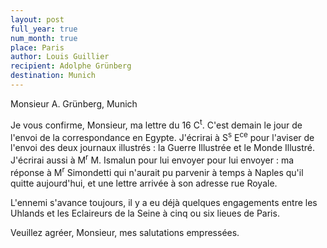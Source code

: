 ```yaml
---
layout: post
full_year: true
num_month: true
place: Paris
author: Louis Guillier
recipient: Adolphe Grünberg
destination: Munich
---
```


Monsieur A. Grünberg, Munich


Je vous confirme, Monsieur, ma lettre du 16 C<sup>t</sup>. C'est demain le jour de l'envoi
de la correspondance en Egypte. J'écrirai à S<sup>s</sup> E<sup>ce</sup> pour l'aviser de l'envoi des
deux journaux illustrés : la Guerre Illustrée et le Monde Illustré. J'écrirai
aussi à M<sup>r</sup> M. Ismalun pour lui envoyer pour lui envoyer : ma réponse à M<sup>r</sup>
Simondetti qui n'aurait pu parvenir à temps à Naples qu'il quitte aujourd'hui,
et une lettre arrivée à son adresse rue Royale.

L'ennemi s'avance toujours, il y a eu déjà quelques engagements entre les
Uhlands et les Eclaireurs de la Seine à cinq ou six lieues de Paris.

Veuillez agréer, Monsieur, mes salutations empressées.
